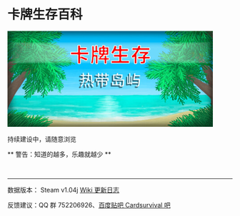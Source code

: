 # 卡牌生存百科

![](image/header.jpg)

持续建设中，请随意浏览

** 警告：知道的越多，乐趣就越少 **

<br>

---

数据版本： Steam v1.04j
[Wiki 更新日志](wiki_update.md)

反馈建议：QQ 群 752206926、<a href="https://tieba.baidu.com/p/8234083856" target="_blank">百度贴吧 Cardsurvival 吧</a>
